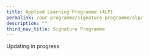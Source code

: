 ```yaml
---
title: Applied Learning Programme (ALP)
permalink: /our-programme/signature-programme/alp/
description: ""
third_nav_title: Signature Programme
---
```



Updating in progress